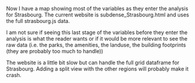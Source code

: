 Now I have a map showing most of the variables as they enter the analysis for Strasbourg.
The current website is subdense_Strasbourg.html and uses the full strasbourg.js data.

I am not sure if seeing this last stage of the variables before they enter the analysis is what the reader wants or if it would be more relevant to see the raw data (i.e. the parks, the amenities, the landuse, the building footprints (they are probably too much to handle))

The website is a little bit slow but can handle the full grid dataframe for Strasbourg. Adding a split view with the other regions will probably make it crash.
